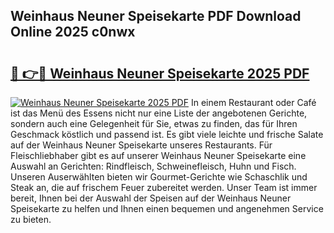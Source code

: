 ## Weinhaus Neuner Speisekarte PDF Download Online 2025 c0nwx

# <h2><a href="http://gc9l415.nevu.top/?p=Weinhaus+Neuner+Speisekarte">🔗 👉🔴 Weinhaus Neuner Speisekarte 2025 PDF</a></h2>

[![Weinhaus Neuner Speisekarte 2025 PDF](https://i.imgur.com/dBaPXMq.png)](http://gc9l415.nevu.top/?p=Weinhaus+Neuner+Speisekarte)
In einem Restaurant oder Café ist das Menü des Essens nicht nur eine Liste der angebotenen Gerichte, sondern auch eine Gelegenheit für Sie, etwas zu finden, das für Ihren Geschmack köstlich und passend ist. Es gibt viele leichte und frische Salate auf der Weinhaus Neuner Speisekarte unseres Restaurants. Für Fleischliebhaber gibt es auf unserer Weinhaus Neuner Speisekarte eine Auswahl an Gerichten: Rindfleisch, Schweinefleisch, Huhn und Fisch. Unseren Auserwählten bieten wir Gourmet-Gerichte wie Schaschlik und Steak an, die auf frischem Feuer zubereitet werden. Unser Team ist immer bereit, Ihnen bei der Auswahl der Speisen auf der Weinhaus Neuner Speisekarte zu helfen und Ihnen einen bequemen und angenehmen Service zu bieten.
